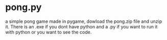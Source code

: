 # pong.py
a simple pong game made in pygame, dowload the pong.zip file and unzip it. There is an .exe if you dont have python and a .py if you want to run it with python or you want to see the code.
